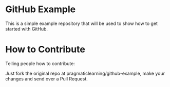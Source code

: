 GitHub Example
==============

This is a simple example repository that will be used to show how to get started with GitHub.

How to Contribute
=================
Telling people how to contribute:

Just fork the original repo at pragmaticlearning/github-example, make your changes and send over a Pull Request.
